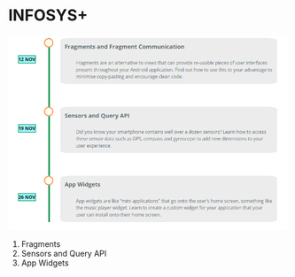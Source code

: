 # INFOSYS+

![](.gitbook/assets/image%20%281%29.png)

1. Fragments
2. Sensors and Query API
3. App Widgets



